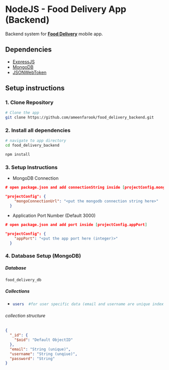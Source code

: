 # NodeJS - Food Delivery App (Backend)

Backend system for [**Food Delivery**](https://github.com/ameenfarook/food_delivery "React Native - Food Delivery App") mobile app.

## Dependencies

- [ExpressJS](https://expressjs.com "Popular Web Framework for NodeJS")
- [MongoDB](https://docs.mongodb.com/drivers/node/current "MongoDB Client for NodeJS")
- [JSONWebToken](https://github.com/auth0/node-jsonwebtoken "Library for generating and parsing JWT")

## Setup instructions

### 1. Clone Repository

```sh
# Clone the app
git clone https://github.com/ameenfarook/food_delivery_backend.git
```

### 2. Install all dependencies

```sh
# navigate to app directory
cd food_delivery_backend

npm install
```

### 3. Setup Instructions

- MongoDB Connection

```json
# open package.json and add connectionString inside [projectConfig.mongoConnectionUrl]

"projectConfig": {
    "mongoConnectionUrl": "<put the mongodb connection string here>"
  }
```

- Application Port Number (Default 3000)

```json
# open package.json and add port inside [projectConfig.appPort]

"projectConfig": {
    "appPort": "<put the app port here (integer)>"
  }
```

### 4. Database Setup (MongoDB)

##### Database

```
food_delivery_db
```

##### Collections

- ```sh
  users  #for user specific data (email and username are unique indexes)
  ```

###### collection structure

```json
{
  "_id": {
    "$oid": "Default ObjectID"
  },
  "email": "String (unique)",
  "username": "String (unqiue)",
  "password": "String"
}
```
